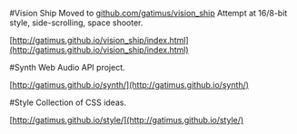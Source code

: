 #Vision Ship
Moved to [github.com/gatimus/vision_ship](github.com/gatimus/vision_ship)
Attempt at 16/8-bit style, side-scrolling, space shooter.

[http://gatimus.github.io/vision_ship/index.html](http://gatimus.github.io/vision_ship/index.html)

#Synth
Web Audio API project.

[http://gatimus.github.io/synth/](http://gatimus.github.io/synth/)

#Style
Collection of CSS ideas.

[http://gatimus.github.io/style/](http://gatimus.github.io/style/)

